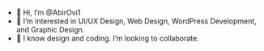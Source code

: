 - 👋 Hi, I’m @AbirOvi1
- 👀 I’m interested in UI/UX Design, Web Design, WordPress Development, and Graphic Design.
- 💞️ I know design and coding. I’m looking to collaborate.

<!---
AbirOvi1/AbirOvi1 is a ✨ special ✨ repository because its `README.md` (this file) appears on your GitHub profile.
You can click the Preview link to take a look at your changes.
--->
